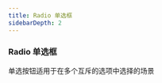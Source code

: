 ```yaml
---
title: Radio 单选框
sidebarDepth: 2
---
```


### Radio 单选框

单选按钮适用于在多个互斥的选项中选择的场景

<ClientOnly>
  <radio-demos />
</ClientOnly>
